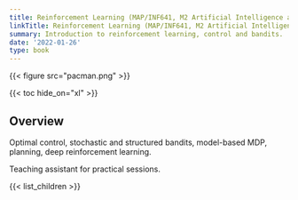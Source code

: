 ```yaml
---
title: Reinforcement Learning (MAP/INF641, M2 Artificial Intelligence and Advanced Visual Computing, Ecole Polytechnique 2021-2022)
linkTitle: Reinforcement Learning (MAP/INF641, M2 Artificial Intelligence and Advanced Visual Computing, Ecole Polytechnique 2021-2022)
summary: Introduction to reinforcement learning, control and bandits.
date: '2022-01-26'
type: book
---
```


{{< figure src="pacman.png" >}}

{{< toc hide_on="xl" >}}

## Overview

Optimal control, stochastic and structured bandits, model-based MDP, planning, deep reinforcement learning.

Teaching assistant for practical sessions.

 {{< list_children >}}
